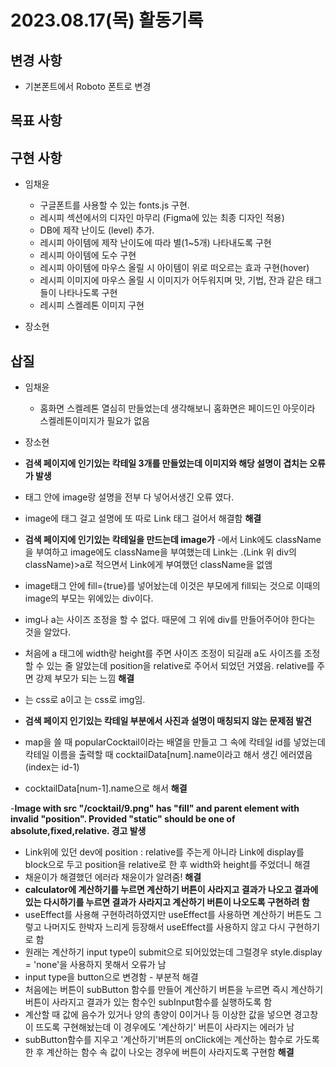 # 2023.08.17(목) 활동기록

## 변경 사항
- 기본폰트에서 Roboto 폰트로 변경

## 목표 사항


## 구현 사항
- 임채윤
    - 구글폰트를 사용할 수 있는 fonts.js 구현.
    - 레시피 섹션에서의 디자인 마무리 (Figma에 있는 최종 디자인 적용)
    - DB에 제작 난이도 (level) 추가.
    - 레시피 아이템에 제작 난이도에 따라 별(1~5개) 나타내도록 구현
    - 레시피 아이템에 도수 구현
    - 레시피 아이템에 마우스 올릴 시 아이템이 위로 떠오르는 효과 구현(hover)
    - 레시피 이미지에 마우스 올릴 시 이미지가 어두워지며 맛, 기법, 잔과 같은 태그들이 나타나도록 구현
    - 레시피 스켈레톤 이미지 구현

- 장소현


## 삽질
- 임채윤
    - 홈화면 스켈레톤 열심히 만들었는데 생각해보니 홈화면은 페이드인 아웃이라 스켈레톤이미지가 필요가 없음


- 장소현
- **검색 페이지에 인기있는 칵테일 3개를 만들었는데 이미지와 해당 설명이 겹치는 오류가 발생**
- <Link>태그 안에 image랑 설명을 전부 다 넣어서생긴 오류 였다.
- image에 <Link>태그 걸고 설명에 또 따로 Link 태그 걸어서 해결함 **해결**
- **검색 페이지에 인기있는 칵테일을 만드는데 image가**
-<Link><image /></Link>에서 Link에도 className을 부여하고 image에도 className을 부여했는데 Link는 .(Link 위 div의 className)>a로 적으면서 Link에게 부여했던 className을 없앰
- image태그 안에 fill={true}를 넣어놨는데 이것은 부모에게 fill되는 것으로 이때의 image의 부모는 위에있는 div이다. 
- img나 a는 사이즈 조정을 할 수 없다. 때문에 그 위에 div를 만들어주어야 한다는 것을 알았다.
- 처음에 a 태그에 width랑 height를 주면 사이즈 조정이 되길래 a도 사이즈를 조정할 수 있는 줄 알았는데 position을 relative로 주어서 되었던 거였음. relative를 주면 강제 부모가 되는 느낌
**해결**  
- <Link>는 css로 a이고 <Image>는 css로 img임.
- **검색 페이지 인기있는 칵테일 부분에서 사진과 설명이 매칭되지 않는 문제점 발견**
- map을 쓸 때 popularCocktail이라는 배열을 만들고 그 속에 칵테일 id를 넣었는데 칵테일 이름을 출력할 때 cocktailData[num].name이라고 해서 생긴 에러였음(index는 id-1)
- cocktailData[num-1].name으로 해서 **해결**

-**Image with src "/cocktail/9.png" has "fill" and parent element with invalid "position". Provided "static" should be one of absolute,fixed,relative. 경고 발생**
- Link위에 있던 dev에 position : relative를 주는게 아니라 Link에 display를 block으로 두고 position을 relative로 한 후 width와 height를 주었더니 해결
- 채윤이가 해결했던 에러라 채윤이가 알려줌! **해결**
- **calculator에 계산하기를 누르면 계산하기 버튼이 사라지고 결과가 나오고 결과에 있는 다시하기를 누르면 결과가 사라지고 계산하기 버튼이 나오도록 구현하려 함**
- useEffect를 사용해 구현하려하였지만 useEffect를 사용하면 계산하기 버튼도 그렇고 나머지도 한박자 느리게 등장해서 useEffect를 사용하지 않고 다시 구현하기로 함
- 원래는 계산하기 input type이 submit으로 되어있었는데 그럴경우 style.display = 'none'을 사용하지 못해서 오류가 남
- input type을 button으로 변경함 - 부분적 해결
- 처음에는 버튼이 subButton 함수를 만들어 계산하기 버튼을 누르면 즉시 계산하기 버튼이 사라지고 결과가 있는 함수인 subInput함수를 실행하도록 함
- 계산할 때 값에 음수가 있거나 양의 총양이 0이거나 등 이상한 값을 넣으면 경고창이 뜨도록 구현해놨는데 이 경우에도 '계산하기' 버튼이 사라지는 에러가 남
- subButton함수를 지우고 '계산하기'버튼의 onClick에는 계산하는 함수로 가도록 한 후 계산하는 함수 속 값이 나오는 경우에 버튼이 사라지도록 구현함 **해결**